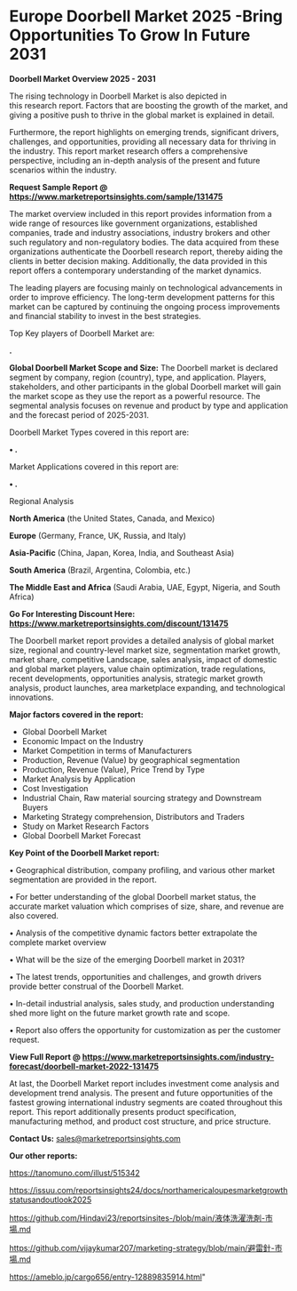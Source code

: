 # Europe Doorbell Market 2025 -Bring Opportunities To Grow In Future 2031

<Strong> Doorbell Market Overview 2025 - 2031</strong>

The rising technology in Doorbell Market is also depicted in this research report. Factors that are boosting the growth of the market, and giving a positive push to thrive in the global market is explained in detail.

Furthermore, the report highlights on emerging trends, significant drivers, challenges, and opportunities, providing all necessary data for thriving in the industry. This report market research offers a comprehensive perspective, including an in-depth analysis of the present and future scenarios within the industry.

<strong>Request Sample Report @ <a href=https://www.marketreportsinsights.com/sample/131475>https://www.marketreportsinsights.com/sample/131475</a></strong>

The market overview included in this report provides information from a wide range of resources like government organizations, established companies, trade and industry associations, industry brokers and other such regulatory and non-regulatory bodies. The data acquired from these organizations authenticate the Doorbell research report, thereby aiding the clients in better decision making. Additionally, the data provided in this report offers a contemporary understanding of the market dynamics.

The leading players are focusing mainly on technological advancements in order to improve efficiency. The long-term development patterns for this market can be captured by continuing the ongoing process improvements and financial stability to invest in the best strategies.

Top Key players of Doorbell Market are:

<strong>.</strong>

<strong><b>Global Doorbell Market Scope and Size:</b></strong>
The Doorbell market is declared segment by company, region (country), type, and application. Players, stakeholders, and other participants in the global Doorbell market will gain the market scope as they use the report as a powerful resource. The segmental analysis focuses on revenue and product by type and application and the forecast period of 2025-2031.

Doorbell Market Types covered in this report are:

<strong>• .</strong>

Market Applications covered in this report are:

<strong>• .</strong> 

Regional Analysis

<strong>North America</strong> (the United States, Canada, and Mexico)

<strong>Europe</strong> (Germany, France, UK, Russia, and Italy)

<strong>Asia-Pacific</strong> (China, Japan, Korea, India, and Southeast Asia)

<strong>South America</strong> (Brazil, Argentina, Colombia, etc.)

<strong>The Middle East and Africa</strong> (Saudi Arabia, UAE, Egypt, Nigeria, and South Africa)

<strong>Go For Interesting Discount Here: <a href=https://www.marketreportsinsights.com/discount/131475>https://www.marketreportsinsights.com/discount/131475</a></strong>

The Doorbell market report provides a detailed analysis of global market size, regional and country-level market size, segmentation market growth, market share, competitive Landscape, sales analysis, impact of domestic and global market players, value chain optimization, trade regulations, recent developments, opportunities analysis, strategic market growth analysis, product launches, area marketplace expanding, and technological innovations.

<strong><b>Major factors covered in the report:</b></strong>
<ul>
  <li>Global Doorbell Market </li>
  <li>Economic Impact on the Industry</li>
  <li>Market Competition in terms of Manufacturers</li>
  <li>Production, Revenue (Value) by geographical segmentation</li>
  <li>Production, Revenue (Value), Price Trend by Type</li>
  <li>Market Analysis by Application</li>
  <li>Cost Investigation</li>
  <li>Industrial Chain, Raw material sourcing strategy and Downstream Buyers</li>
  <li>Marketing Strategy comprehension, Distributors and Traders</li>
  <li>Study on Market Research Factors</li>
  <li>Global Doorbell Market Forecast</li>
</ul>

<strong><b>Key Point of the Doorbell Market report:</b></strong>

• Geographical distribution, company profiling, and various other market segmentation are provided in the report.

• For better understanding of the global Doorbell market status, the accurate market valuation which comprises of size, share, and revenue are also covered.

• Analysis of the competitive dynamic factors better extrapolate the complete market overview

• What will be the size of the emerging Doorbell market in 2031?

• The latest trends, opportunities and challenges, and growth drivers provide better construal of the Doorbell Market.

• In-detail industrial analysis, sales study, and production understanding shed more light on the future market growth rate and scope.

• Report also offers the opportunity for customization as per the customer request.

<strong><b>View Full Report @ <a href=https://www.marketreportsinsights.com/industry-forecast/doorbell-market-2022-131475>https://www.marketreportsinsights.com/industry-forecast/doorbell-market-2022-131475</a></b></strong>


At last, the Doorbell Market report includes investment come analysis and development trend analysis. The present and future opportunities of the fastest growing international industry segments are coated throughout this report. This report additionally presents product specification, manufacturing method, and product cost structure, and price structure.

<strong>Contact Us:</strong>
sales@marketreportsinsights.com

<strong>Our other reports:</strong>

<a href=https://tanomuno.com/illust/515342>https://tanomuno.com/illust/515342</a>

<a href=https://issuu.com/reportsinsights24/docs/northamericaloupesmarketgrowthstatusandoutlook2025>https://issuu.com/reportsinsights24/docs/northamericaloupesmarketgrowthstatusandoutlook2025</a>

<a href=https://github.com/Hindavi23/reportsinsites-/blob/main/液体洗濯洗剤-市場.md>https://github.com/Hindavi23/reportsinsites-/blob/main/液体洗濯洗剤-市場.md</a>

<a href=https://github.com/vijaykumar207/marketing-strategy/blob/main/避雷針-市場.md>https://github.com/vijaykumar207/marketing-strategy/blob/main/避雷針-市場.md</a>

<a href=https://ameblo.jp/cargo656/entry-12889835914.html>https://ameblo.jp/cargo656/entry-12889835914.html</a>"
